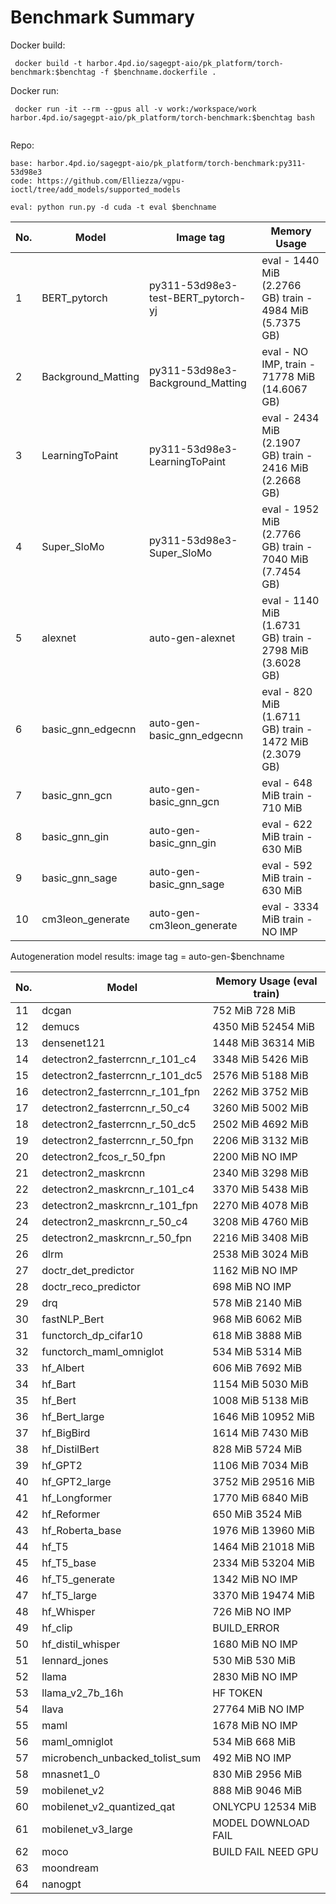 # Benchmark Summary

Docker build:
```
 docker build -t harbor.4pd.io/sagegpt-aio/pk_platform/torch-benchmark:$benchtag -f $benchname.dockerfile .
```

Docker run:
```
 docker run -it --rm --gpus all -v work:/workspace/work harbor.4pd.io/sagegpt-aio/pk_platform/torch-benchmark:$benchtag bash


```
Repo:
```
base: harbor.4pd.io/sagegpt-aio/pk_platform/torch-benchmark:py311-53d98e3
code: https://github.com/Elliezza/vgpu-ioctl/tree/add_models/supported_models

eval: python run.py -d cuda -t eval $benchname
```

|No.| Model              | Image tag                             | Memory Usage      |
|---|--------------------|---------------------------------------|-------------------|
| 1 | BERT_pytorch       | py311-53d98e3-test-BERT_pytorch-yj    | eval - 1440 MiB (2.2766 GB) train - 4984 MiB (5.7375 GB) |
| 2 | Background_Matting | py311-53d98e3-Background_Matting      | eval - NO IMP, train - 71778 MiB (14.6067 GB)   |
| 3 | LearningToPaint    | py311-53d98e3-LearningToPaint         | eval - 2434 MiB (2.1907 GB) train - 2416 MiB (2.2668 GB)   |
| 4 | Super_SloMo        | py311-53d98e3-Super_SloMo             | eval - 1952 MiB (2.7766 GB) train - 7040 MiB (7.7454 GB)   |
| 5 | alexnet            | auto-gen-alexnet                      | eval - 1140 MiB (1.6731 GB) train - 2798 MiB (3.6028 GB)   |
| 6 | basic_gnn_edgecnn  | auto-gen-basic_gnn_edgecnn            | eval - 820 MiB (1.6711 GB) train - 1472 MiB (2.3079 GB)   |
| 7 | basic_gnn_gcn      | auto-gen-basic_gnn_gcn                | eval - 648 MiB train - 710 MiB    |
| 8 | basic_gnn_gin      | auto-gen-basic_gnn_gin                | eval - 622 MiB train - 630 MiB   |
| 9 | basic_gnn_sage     | auto-gen-basic_gnn_sage               | eval - 592 MiB train - 630 MiB   |
| 10 | cm3leon_generate   | auto-gen-cm3leon_generate             | eval - 3334 MiB train - NO IMP   |


Autogeneration model results:
image tag = auto-gen-$benchname

|No. | Model                           | Memory Usage (eval train) |
|----|---------------------------------|---------------------------|
| 11 | dcgan                           | 752 MiB 728 MiB |
| 12 | demucs                          | 4350 MiB 52454 MiB |
| 13 | densenet121                     | 1448 MiB 36314 MiB |
| 14 | detectron2_fasterrcnn_r_101_c4  | 3348 MiB 5426 MiB |
| 15 | detectron2_fasterrcnn_r_101_dc5 | 2576 MiB 5188 MiB |
| 16 | detectron2_fasterrcnn_r_101_fpn | 2262 MiB 3752 MiB |
| 17 | detectron2_fasterrcnn_r_50_c4   | 3260 MiB 5002 MiB |
| 18 | detectron2_fasterrcnn_r_50_dc5  | 2502 MiB 4692 MiB |
| 19 | detectron2_fasterrcnn_r_50_fpn  | 2206 MiB 3132 MiB | 
| 20 | detectron2_fcos_r_50_fpn        | 2200 MiB NO IMP   |
| 21 | detectron2_maskrcnn             | 2340 MiB 3298 MiB |
| 22 | detectron2_maskrcnn_r_101_c4    | 3370 MiB 5438 MiB |
| 23 | detectron2_maskrcnn_r_101_fpn   | 2270 MiB 4078 MiB |
| 24 | detectron2_maskrcnn_r_50_c4     | 3208 MiB 4760 MiB |
| 25 | detectron2_maskrcnn_r_50_fpn    | 2216 MiB 3408 MiB |
| 26 | dlrm                            | 2538 MiB 3024 MiB |
| 27 | doctr_det_predictor             | 1162 MiB NO IMP   |
| 28 | doctr_reco_predictor            | 698 MiB NO IMP    |
| 29 | drq                             | 578 MiB 2140 MiB  |
| 30 | fastNLP_Bert                    | 968 MiB 6062 MiB  |
| 31 | functorch_dp_cifar10            | 618 MiB 3888 MiB  |
| 32 | functorch_maml_omniglot         | 534 MiB 5314 MiB  |
| 33 | hf_Albert                       | 606 MiB 7692 MiB  |
| 34 | hf_Bart                         | 1154 MiB 5030 MiB |
| 35 | hf_Bert                         | 1008 MiB 5138 MiB |
| 36 | hf_Bert_large                   | 1646 MiB 10952 MiB |
| 37 | hf_BigBird                      | 1614 MiB 7430 MiB |
| 38 | hf_DistilBert                   | 828 MiB 5724 MiB  |
| 39 | hf_GPT2                         | 1106 MiB 7034 MiB |
| 40 | hf_GPT2_large                   | 3752 MiB 29516 MiB |
| 41 | hf_Longformer                   | 1770 MiB 6840 MiB |
| 42 | hf_Reformer                     | 650 MiB 3524 MiB  |
| 43 | hf_Roberta_base                 | 1976 MiB 13960 MiB |
| 44 | hf_T5                           | 1464 MiB 21018 MiB |
| 45 | hf_T5_base                      | 2334 MiB 53204 MiB |
| 46 | hf_T5_generate                  | 1342 MiB NO IMP   |
| 47 | hf_T5_large                     | 3370 MiB 19474 MiB |
| 48 | hf_Whisper                      | 726 MiB NO IMP    |
| 49 | hf_clip                         | BUILD_ERROR       |
| 50 | hf_distil_whisper               | 1680 MiB NO IMP   |
| 51 | lennard_jones                   | 530 MiB 530 MiB   |
| 52 | llama                           | 2830 MiB NO IMP   |
| 53 | llama_v2_7b_16h                 | HF TOKEN          |
| 54 | llava                           | 27764 MiB NO IMP  |
| 55 | maml                            | 1678 MiB NO IMP   |
| 56 | maml_omniglot                   | 534 MiB 668 MiB   |
| 57 | microbench_unbacked_tolist_sum  | 492 MiB NO IMP    |
| 58 | mnasnet1_0                      | 830 MiB 2956 MiB  |
| 59 | mobilenet_v2                    | 888 MiB 9046 MiB  |
| 60 | mobilenet_v2_quantized_qat      | ONLYCPU 12534 MiB |
| 61 | mobilenet_v3_large              | MODEL DOWNLOAD FAIL |
| 62 | moco                            | BUILD FAIL NEED GPU |
| 63 | moondream                       | |
| 64 | nanogpt                         | |



